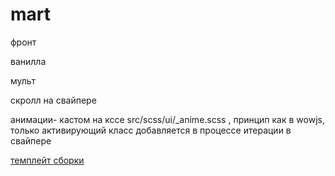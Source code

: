 # mart

фронт

ванилла

мульт

скролл на свайпере

анимации- кастом на кссе src/scss/ui/_anime.scss , принцип как в wowjs, только активирующий класс добавляется в процессе итерации в свайпере

[темплейт сборки](https://github.com/zatzoid/front-vanilla)
